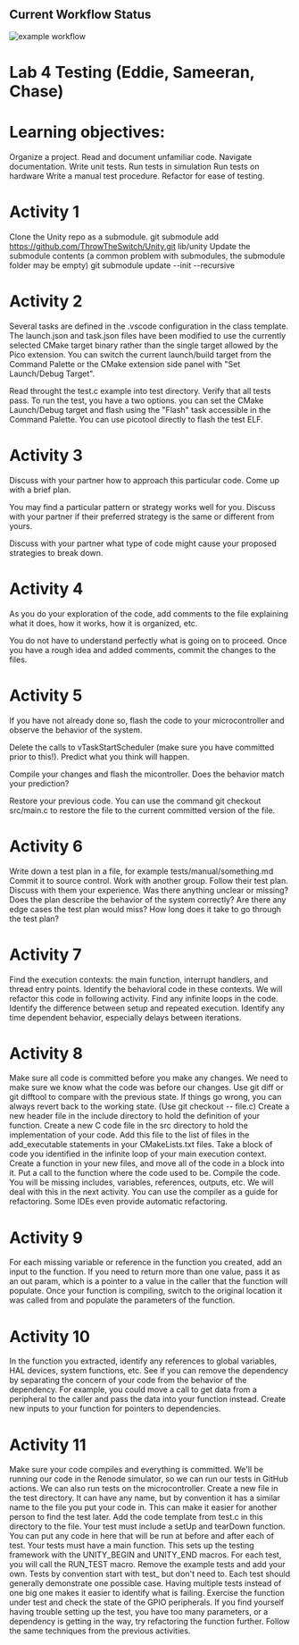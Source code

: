 ## Current Workflow Status

![example workflow](https://github.com/SamBosch77/2024-lab3-Samuel-Chase/actions/workflows/main.yml/badge.svg)

# Lab 4 Testing (Eddie, Sameeran, Chase)

# Learning objectives:
Organize a project.
Read and document unfamiliar code.
Navigate documentation.
Write unit tests.
Run tests in simulation
Run tests on hardware
Write a manual test procedure.
Refactor for ease of testing.

# Activity 1
Clone the Unity repo as a submodule. git submodule add https://github.com/ThrowTheSwitch/Unity.git lib/unity
Update the submodule contents (a common problem with submodules, the submodule folder may be empty) git submodule update --init --recursive

# Activity 2
Several tasks are defined in the .vscode configuration in the class template. The launch.json and task.json files have been modified to use the currently selected CMake target binary rather than the single target allowed by the Pico extension. You can switch the current launch/build target from the Command Palette or the CMake extension side panel with "Set Launch/Debug Target".

Read throught the test.c example into test directory.
Verify that all tests pass. To run the test, you have a two options.
you can set the CMake Launch/Debug target and flash using the "Flash" task accessible in the Command Palette.
You can use picotool directly to flash the test ELF.

# Activity 3
Discuss with your partner how to approach this particular code. Come up with a brief plan.

You may find a particular pattern or strategy works well for you. Discuss with your partner if their preferred strategy is the same or different from yours.

Discuss with your partner what type of code might cause your proposed strategies to break down.

# Activity 4
As you do your exploration of the code, add comments to the file explaining what it does, how it works, how it is organized, etc.

You do not have to understand perfectly what is going on to proceed. Once you have a rough idea and added comments, commit the changes to the files.

# Activity 5
If you have not already done so, flash the code to your microcontroller and observe the behavior of the system.

Delete the calls to vTaskStartScheduler (make sure you have committed prior to this!). Predict what you think will happen.

Compile your changes and flash the micontroller. Does the behavior match your prediction?

Restore your previous code. You can use the command git checkout src/main.c to restore the file to the current committed version of the file.

# Activity 6
Write down a test plan in a file, for example tests/manual/something.md
Commit it to source control.
Work with another group. Follow their test plan.
Discuss with them your experience. Was there anything unclear or missing? Does the plan describe the behavior of the system correctly? Are there any edge cases the test plan would miss? How long does it take to go through the test plan?

# Activity 7
Find the execution contexts: the main function, interrupt handlers, and thread entry points.
Identify the behavioral code in these contexts. We will refactor this code in following activity.
Find any infinite loops in the code.
Identify the difference between setup and repeated execution.
Identify any time dependent behavior, especially delays between iterations.

# Activity 8
Make sure all code is committed before you make any changes.
We need to make sure we know what the code was before our changes.
Use git diff or git difftool to compare with the previous state.
If things go wrong, you can always revert back to the working state. (Use git checkout -- file.c)
Create a new header file in the include directory to hold the definition of your function.
Create a new C code file in the src directory to hold the implementation of your code.
Add this file to the list of files in the add_executable statements in your CMakeLists.txt files.
Take a block of code you identified in the infinite loop of your main execution context. Create a function in your new files, and move all of the code in a block into it.
Put a call to the function where the code used to be.
Compile the code. You will be missing includes, variables, references, outputs, etc. We will deal with this in the next activity.
You can use the compiler as a guide for refactoring.
Some IDEs even provide automatic refactoring.

# Activity 9
For each missing variable or reference in the function you created, add an input to the function.
If you need to return more than one value, pass it as an out param, which is a pointer to a value in the caller that the function will populate.
Once your function is compiling, switch to the original location it was called from and populate the parameters of the function.

# Activity 10
In the function you extracted, identify any references to global variables, HAL devices, system functions, etc.
See if you can remove the dependency by separating the concern of your code from the behavior of the dependency. For example, you could move a call to get data from a peripheral to the caller and pass the data into your function instead.
Create new inputs to your function for pointers to dependencies.

# Activity 11
Make sure your code compiles and everything is committed.
We'll be running our code in the Renode simulator, so we can run our tests in GitHub actions.
We can also run tests on the microcontroller.
Create a new file in the test directory.
It can have any name, but by convention it has a similar name to the file you put your code in. This can make it easier for another person to find the test later.
Add the code template from test.c in this directory to the file.
Your test must include a setUp and tearDown function. You can put any code in here that will be run at before and after each of test.
Your tests must have a main function.
This sets up the testing framework with the UNITY_BEGIN and UNITY_END macros.
For each test, you will call the RUN_TEST macro.
Remove the example tests and add your own.
Tests by convention start with test_ but don't need to.
Each test should generally demonstrate one possible case. Having multiple tests instead of one big one makes it easier to identify what is failing.
Exercise the function under test and check the state of the GPIO peripherals.
If you find yourself having trouble setting up the test, you have too many parameters, or a dependency is getting in the way, try refactoring the function further. Follow the same techniques from the previous activities.